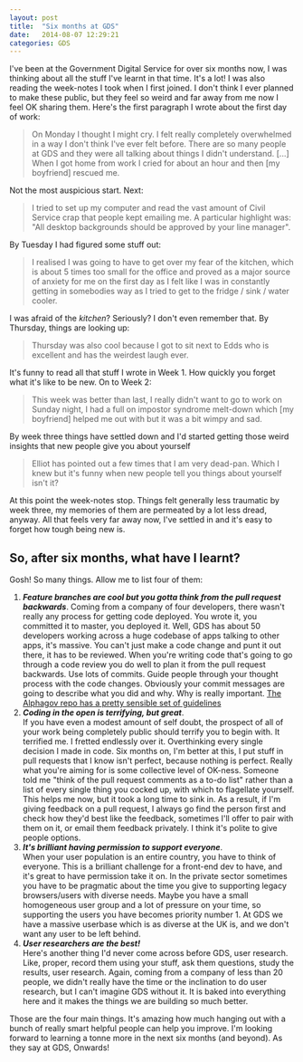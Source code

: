 ```yaml
---
layout: post
title:  "Six months at GDS"
date:   2014-08-07 12:29:21
categories: GDS
---
```

I've been at the Government Digital Service for over six months now, I was thinking about all the stuff I've learnt in that time. It's a lot! I was also reading the week-notes I took when I first joined. I don't think I ever planned to make these public, but they feel so weird and far away from me now I feel OK sharing them. Here's the first paragraph I wrote about the first day of work:

> On Monday I thought I might cry. I felt really completely overwhelmed in a way I don't think I've ever felt before. There are so many people at GDS and they were all talking about things I didn't understand. [...] When I got home from work I cried for about an hour and then [my boyfriend] rescued me.

Not the most auspicious start. Next:

> I tried to set up my computer and read the vast amount of Civil Service crap that people kept emailing me. A particular highlight was: "All desktop backgrounds should be approved by your line manager".

By Tuesday I had figured some stuff out:

> I realised I was going to have to get over my fear of the kitchen, which is about 5 times too small for the office and proved as a major source of anxiety for me on the first day as I felt like I was in constantly getting in somebodies way as I tried to get to the fridge / sink / water cooler.

I was afraid of the *kitchen*? Seriously? I don't even remember that. By Thursday, things are looking up:

> Thursday was also cool because I got to sit next to Edds who is excellent and has the weirdest laugh ever.

It's funny to read all that stuff I wrote in Week 1. How quickly you forget what it's like to be new. On to Week 2:

> This week was better than last, I really didn't want to go to work on Sunday night, I had a full on impostor syndrome melt-down which [my boyfriend] helped me out with but it was a bit wimpy and sad.

By week three things have settled down and I'd started getting those weird insights that new people give you about yourself

> Elliot has pointed out a few times that I am very dead-pan. Which I knew but it's funny when new people tell you things about yourself isn't it?

At this point the week-notes stop. Things felt generally less traumatic by week three, my memories of them are permeated by a lot less dread, anyway. All that feels very far away now, I've settled in and it's easy to forget how tough being new is.

## So, after six months, what have I learnt?

Gosh! So many things. Allow me to list four of them:

1. __*Feature branches are cool but you gotta think from the pull request backwards*__.
  Coming from a company of four developers, there wasn't really any process for getting code deployed. You wrote it, you committed it to master, you deployed it. Well, GDS has about 50 developers working across a huge codebase of apps talking to other apps, it's massive. You can't just make a code change and punt it out there, it has to be reviewed. When you're writing code that's going to go through a code review you do well to plan it from the pull request backwards. Use lots of commits. Guide people through your thought process with the code changes. Obviously your commit messages are going to describe what you did and why. Why is really important. [The Alphagov repo has a pretty sensible set of guidelines](https://github.com/alphagov/styleguides/blob/master/git.md)
2. __*Coding in the open is terrifying, but great*__.  
If you have even a modest amount of self doubt, the prospect of all of your work being completely public should terrify you to begin with. It terrified me. I fretted endlessly over it. Overthinking every single decision I made in code. Six months on, I'm better at this, I put stuff in pull requests that I know isn't perfect, because nothing is perfect. Really what you're aiming for is some collective level of OK-ness. Someone told me "think of the pull request comments as a to-do list" rather than a list of every single thing you cocked up, with which to flagellate yourself. This helps me now, but it took a long time to sink in. As a result, if I'm giving feedback on a pull request, I always go find the person first and check how they'd best like the feedback, sometimes I'll offer to pair with them on it, or email them feedback privately. I think it's polite to give people options.
3.  __*It's brilliant having permission to support everyone*__.  
When your user population is an entire country, you have to think of everyone. This is a brilliant challenge for a front-end dev to have, and it's great to have permission take it on. In the private sector sometimes you have to be pragmatic about the time you give to supporting legacy browsers/users with diverse needs. Maybe you have a small homogeneous user group and a lot of pressure on your time, so supporting the users you have becomes priority number 1. At GDS we have a massive userbase which is as diverse at the UK is, and we don't want any user to be left behind.
4. __*User researchers are the best!*__  
Here's another thing I'd never come across before GDS, user research. Like, proper, record them using your stuff, ask them questions, study the results, user research. Again, coming from a company of less than 20 people, we didn't really have the time or the inclination to do user research, but I can't imagine GDS without it. It is baked into everything here and it makes the things we are building so much better.


Those are the four main things. It's amazing how much hanging out with a bunch of really smart helpful people can help you improve. I'm looking forward to learning a tonne more in the next six months (and beyond). As they say at GDS, Onwards!
